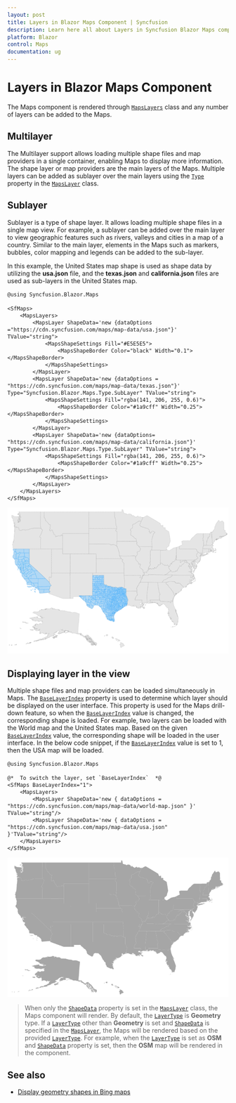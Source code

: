 ```yaml
---
layout: post
title: Layers in Blazor Maps Component | Syncfusion
description: Learn here all about Layers in Syncfusion Blazor Maps component and more.
platform: Blazor
control: Maps
documentation: ug
---
```


# Layers in Blazor Maps Component

The Maps component is rendered through [`MapsLayers`](https://help.syncfusion.com/cr/blazor/Syncfusion.Blazor.Maps.MapsLayers.html) class and any number of layers can be added to the Maps.

## Multilayer

The Multilayer support allows loading multiple shape files and map providers in a single container, enabling Maps to display more information. The shape layer or map providers are the main layers of the Maps. Multiple layers can be added as sublayer over the main layers using the [`Type`](https://help.syncfusion.com/cr/blazor/Syncfusion.Blazor.Maps.Type.html) property in the [`MapsLayer`](https://help.syncfusion.com/cr/blazor/Syncfusion.Blazor.Maps.MapsLayer-1.html) class.

## Sublayer

Sublayer is a type of shape layer. It allows loading multiple shape files in a single map view. For example, a sublayer can be added over the main layer to view geographic features such as rivers, valleys and cities in a map of a country. Similar to the main layer, elements in the Maps such as markers, bubbles, color mapping and legends can be added to the sub-layer.

In this example, the United States map shape is used as shape data by utilizing the **usa.json** file, and the **texas.json** and **california.json** files are used as sub-layers in the United States map.

```cshtml
@using Syncfusion.Blazor.Maps

<SfMaps>
    <MapsLayers>
        <MapsLayer ShapeData='new {dataOptions ="https://cdn.syncfusion.com/maps/map-data/usa.json"}' TValue="string">
            <MapsShapeSettings Fill="#E5E5E5">
                <MapsShapeBorder Color="black" Width="0.1"></MapsShapeBorder>
            </MapsShapeSettings>
        </MapsLayer>
        <MapsLayer ShapeData='new {dataOptions = "https://cdn.syncfusion.com/maps/map-data/texas.json"}' Type="Syncfusion.Blazor.Maps.Type.SubLayer" TValue="string">
            <MapsShapeSettings Fill="rgba(141, 206, 255, 0.6)">
                <MapsShapeBorder Color="#1a9cff" Width="0.25"></MapsShapeBorder>
            </MapsShapeSettings>
        </MapsLayer>
        <MapsLayer ShapeData='new {dataOptions= "https://cdn.syncfusion.com/maps/map-data/california.json"}' Type="Syncfusion.Blazor.Maps.Type.SubLayer" TValue="string">
            <MapsShapeSettings Fill="rgba(141, 206, 255, 0.6)">
                <MapsShapeBorder Color="#1a9cff" Width="0.25"></MapsShapeBorder>
            </MapsShapeSettings>
        </MapsLayer>
    </MapsLayers>
</SfMaps>
```

![Maps with sublayer](./images/Layers/layers.png)

## Displaying layer in the view

Multiple shape files and map providers can be loaded simultaneously in Maps. The [`BaseLayerIndex`](https://help.syncfusion.com/cr/blazor/Syncfusion.Blazor~Syncfusion.Blazor.Maps.SfMaps~BaseLayerIndex.html) property is used to determine which layer should be displayed on the user interface. This property is used for the Maps drill-down feature, so when the [`BaseLayerIndex`](https://help.syncfusion.com/cr/blazor/Syncfusion.Blazor~Syncfusion.Blazor.Maps.SfMaps~BaseLayerIndex.html) value is changed, the corresponding shape is loaded. For example, two layers can be loaded with the World map and the United States map. Based on the given [`BaseLayerIndex`](https://help.syncfusion.com/cr/blazor/Syncfusion.Blazor~Syncfusion.Blazor.Maps.SfMaps~BaseLayerIndex.html) value, the corresponding shape will be loaded in the user interface. In the below code snippet, if the [`BaseLayerIndex`](https://help.syncfusion.com/cr/blazor/Syncfusion.Blazor~Syncfusion.Blazor.Maps.SfMaps~BaseLayerIndex.html) value is set to 1, then the USA map will be loaded.

```cshtml
@using Syncfusion.Blazor.Maps

@*  To switch the layer, set `BaseLayerIndex`  *@
<SfMaps BaseLayerIndex="1">
    <MapsLayers>
        <MapsLayer ShapeData='new { dataOptions = "https://cdn.syncfusion.com/maps/map-data/world-map.json" }' TValue="string"/>
        <MapsLayer ShapeData='new { dataOptions = "https://cdn.syncfusion.com/maps/map-data/usa.json" }'TValue="string"/>
    </MapsLayers>
</SfMaps>
```

![Maps with multiple layer](./images/Layers/multi-layer.png)

> When only the [`ShapeData`](https://help.syncfusion.com/cr/blazor/Syncfusion.Blazor.Maps.MapsLayer-1.html#Syncfusion_Blazor_Maps_MapsLayer_1_ShapeData) property is set in the [`MapsLayer`](https://help.syncfusion.com/cr/blazor/Syncfusion.Blazor.Maps.MapsLayer-1.html) class, the Maps component will render. By default, the [`LayerType`](https://help.syncfusion.com/cr/blazor/Syncfusion.Blazor.Maps.MapsLayer-1.html#Syncfusion_Blazor_Maps_MapsLayer_1_LayerType) is **Geometry** type. If a [`LayerType`](https://help.syncfusion.com/cr/blazor/Syncfusion.Blazor.Maps.MapsLayer-1.html#Syncfusion_Blazor_Maps_MapsLayer_1_LayerType) other than **Geometry** is set and [`ShapeData`](https://help.syncfusion.com/cr/blazor/Syncfusion.Blazor.Maps.MapsLayer-1.html#Syncfusion_Blazor_Maps_MapsLayer_1_ShapeData) is specified in the [`MapsLayer`](https://help.syncfusion.com/cr/blazor/Syncfusion.Blazor.Maps.MapsLayer-1.html), the Maps will be rendered based on the provided [`LayerType`](https://help.syncfusion.com/cr/blazor/Syncfusion.Blazor.Maps.MapsLayer-1.html#Syncfusion_Blazor_Maps_MapsLayer_1_LayerType). For example, when the [`LayerType`](https://help.syncfusion.com/cr/blazor/Syncfusion.Blazor.Maps.MapsLayer-1.html#Syncfusion_Blazor_Maps_MapsLayer_1_LayerType) is set as **OSM** and [`ShapeData`](https://help.syncfusion.com/cr/blazor/Syncfusion.Blazor.Maps.MapsLayer-1.html#Syncfusion_Blazor_Maps_MapsLayer_1_ShapeData) property is set, then the **OSM** map will be rendered in the component.

## See also

* [Display geometry shapes in Bing maps](how-to/display-geometry-shapes-in-bing-maps)